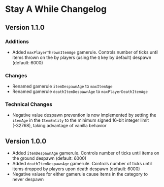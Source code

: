 # Stay A While Changelog
## Version 1.1.0
### Additions
- Added `maxPlayerThrownItemAge` gamerule. Controls number of ticks until items thrown on the by players (using the `Q` key by default) despawn (default: 6000)

### Changes
- Renamed gamerule `itemDespawnAge` to `maxItemAge`
- Renamed gamerule `deathItemDespawnAge` to `maxPlayerDeathItemAge`

### Technical Changes
- Negative value despawn prevention is now implemented by setting the `itemAge` in the `ItemEntity` to the minimum signed 16-bit integer limit (-32768), taking advantage of vanilla behavior

## Version 1.0.0
- Added `itemDespawnAge` gamerule. Controls number of ticks until items on the ground despawn (default: 6000)
- Added `deathItemDespawnAge` gamerule. Controls number of ticks until items dropped by players upon death despawn (default: 6000)
- Negative values for either gamerule cause items in the category to never despawn